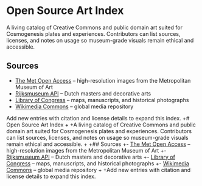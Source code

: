 # Open Source Art Index

A living catalog of Creative Commons and public domain art suited for Cosmogenesis plates and experiences. Contributors can list sources, licenses, and notes on usage so museum-grade visuals remain ethical and accessible.

## Sources
- [The Met Open Access](https://www.metmuseum.org/art/collection) – high-resolution images from the Metropolitan Museum of Art
- [Rijksmuseum API](https://data.rijksmuseum.nl/) – Dutch masters and decorative arts
- [Library of Congress](https://www.loc.gov/) – maps, manuscripts, and historical photographs
- [Wikimedia Commons](https://commons.wikimedia.org/wiki/Main_Page) – global media repository

Add new entries with citation and license details to expand this index.
+# Open Source Art Index
+
+A living catalog of Creative Commons and public domain art suited for Cosmogenesis plates and experiences. Contributors can list sources, licenses, and notes on usage so museum-grade visuals remain ethical and accessible.
+
+## Sources
+- [The Met Open Access](https://www.metmuseum.org/art/collection) – high-resolution images from the Metropolitan Museum of Art
+- [Rijksmuseum API](https://data.rijksmuseum.nl/) – Dutch masters and decorative arts
+- [Library of Congress](https://www.loc.gov/) – maps, manuscripts, and historical photographs
+- [Wikimedia Commons](https://commons.wikimedia.org/wiki/Main_Page) – global media repository
+
+Add new entries with citation and license details to expand this index.
